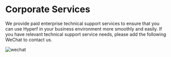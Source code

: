 # Corporate Services

We provide paid enterprise technical support services to ensure that you can use Hyperf in your business environment more smoothly and easily. If you have relevant technical support service needs, please add the following WeChat to contact us.

![wechat](imgs/wechat.jpg ':size=375')
